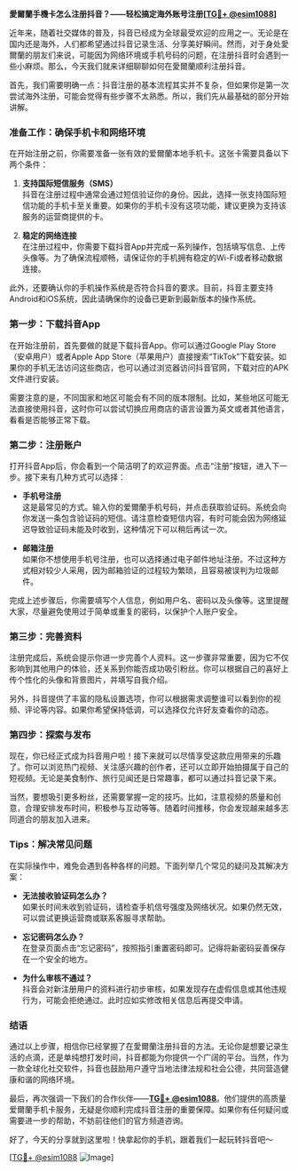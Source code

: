**愛爾蘭手機卡怎么注册抖音？——轻松搞定海外账号注册[[TG💪+ @esim1088](https://t.me/s/esim1088)]**

近年来，随着社交媒体的普及，抖音已经成为全球最受欢迎的应用之一。无论是在国内还是海外，人们都希望通过抖音记录生活、分享美好瞬间。然而，对于身处愛爾蘭的朋友们来说，可能因为网络环境或手机号码的问题，在注册抖音时会遇到一些小麻烦。那么，今天我们就来详细聊聊如何在愛爾蘭顺利注册抖音。

首先，我们需要明确一点：抖音注册的基本流程其实并不复杂，但如果你是第一次尝试海外注册，可能会觉得有些步骤不太熟悉。所以，我们先从最基础的部分开始讲解。

### **准备工作：确保手机卡和网络环境**

在开始注册之前，你需要准备一张有效的爱爾蘭本地手机卡。这张卡需要具备以下两个条件：

1. **支持国际短信服务（SMS）**  
   抖音在注册过程中通常会通过短信验证你的身份。因此，选择一张支持国际短信功能的手机卡至关重要。如果你的手机卡没有这项功能，建议更换为支持该服务的运营商提供的卡。

2. **稳定的网络连接**  
   在注册过程中，你需要下载抖音App并完成一系列操作，包括填写信息、上传头像等。为了确保流程顺畅，请保证你的手机拥有稳定的Wi-Fi或者移动数据连接。

此外，还要确认你的手机操作系统是否符合抖音的要求。目前，抖音主要支持Android和iOS系统，因此请确保你的设备已更新到最新版本的操作系统。

### **第一步：下载抖音App**

在开始注册前，首先要做的就是下载抖音App。你可以通过Google Play Store（安卓用户）或者Apple App Store（苹果用户）直接搜索“TikTok”下载安装。如果你的手机无法访问这些商店，也可以通过浏览器访问抖音官网，下载对应的APK文件进行安装。

需要注意的是，不同国家和地区可能会有不同的版本限制。比如，某些地区可能无法直接使用抖音，这时你可以尝试切换应用商店的语言设置为英文或者其他语言，看看是否能够正常下载。

### **第二步：注册账户**

打开抖音App后，你会看到一个简洁明了的欢迎界面。点击“注册”按钮，进入下一步。接下来有几种方式可以选择：

- **手机号注册**  
  这是最常见的方式。输入你的爱爾蘭手机号码，并点击获取验证码。系统会向你发送一条包含验证码的短信。请注意检查短信内容，有时可能会因为网络延迟导致验证码未能及时收到，这种情况下可以稍后再试一次。

- **邮箱注册**  
  如果你不想使用手机号注册，也可以选择通过电子邮件地址注册。不过这种方式相对较少人采用，因为邮箱验证的过程较为繁琐，且容易被误判为垃圾邮件。

完成上述步骤后，你需要填写个人信息，例如用户名、密码以及头像等。这里提醒大家，尽量避免使用过于简单或重复的密码，以保护个人账户安全。

### **第三步：完善资料**

注册完成后，系统会提示你进一步完善个人资料。这一步骤非常重要，因为它不仅影响到其他用户的体验，还关系到你能否成功吸引粉丝。你可以根据自己的喜好上传个性化的头像和背景图片，并填写自我介绍。

另外，抖音提供了丰富的隐私设置选项，你可以根据需求调整谁可以看到你的视频、评论等内容。如果你希望保持低调，可以选择仅允许好友查看你的动态。

### **第四步：探索与发布**

现在，你已经正式成为抖音用户啦！接下来就可以尽情享受这款应用带来的乐趣了。你可以浏览热门视频、关注感兴趣的创作者，还可以立即开始拍摄属于自己的短视频。无论是美食制作、旅行见闻还是日常趣事，都可以通过抖音记录下来。

当然，要想吸引更多粉丝，还需要掌握一定的技巧。比如，注意视频的质量和创意，合理安排发布时间，积极参与互动等等。随着时间推移，你会发现越来越多志同道合的朋友加入进来。

### **Tips：解决常见问题**

在实际操作中，难免会遇到各种各样的问题。下面列举几个常见的疑问及其解决方案：

- **无法接收验证码怎么办？**  
  如果长时间未收到验证码，请检查手机信号强度及网络状况。如果仍然无效，可以尝试更换运营商或联系客服寻求帮助。

- **忘记密码怎么办？**  
  在登录页面点击“忘记密码”，按照指引重置密码即可。记得将新密码妥善保存在一个安全的地方。

- **为什么审核不通过？**  
  抖音会对新注册用户的资料进行初步审核，如果发现存在虚假信息或其他违规行为，可能会拒绝通过。此时应如实修改相关信息后再提交申请。

### **结语**

通过以上步骤，相信你已经掌握了在愛爾蘭注册抖音的方法。无论你是想要记录生活的点滴，还是单纯想打发时间，抖音都能为你提供一个广阔的平台。当然，作为一款全球化社交软件，抖音也鼓励用户遵守当地法律法规和社会公德，共同营造健康和谐的网络环境。

最后，再次强调一下我们的合作伙伴——**[TG💪+ @esim1088](https://t.me/s/esim1088)**。他们提供的高质量爱爾蘭手机卡服务，无疑是你顺利完成抖音注册的重要保障。如果你有任何疑问或需要进一步的帮助，不妨前往他们的官方频道咨询。

好了，今天的分享就到这里啦！快拿起你的手机，跟着我们一起玩转抖音吧～  

[[TG💪+ @esim1088](https://t.me/s/esim1088) ![Image](https://i.postimg.cc/4NQfJmqS/Snipaste-2025-05-13-00-14-12.png)]